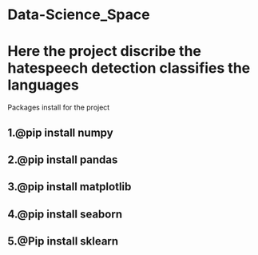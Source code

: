 # Data-Science_Space 
# Here the project discribe the hatespeech detection classifies the languages

Packages install for the project
## 1.@pip install numpy
## 2.@pip install pandas
## 3.@pip install matplotlib
## 4.@pip install seaborn
## 5.@Pip install sklearn

